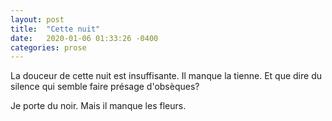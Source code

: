 ```yaml
---
layout: post
title:  "Cette nuit"
date:   2020-01-06 01:33:26 -0400
categories: prose
---
```


La douceur de cette nuit est insuffisante. Il manque la tienne. Et que dire du
silence qui semble faire présage d'obsèques?

Je porte du noir. Mais il manque les fleurs.
